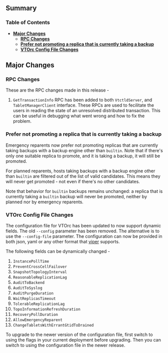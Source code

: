 ## Summary

### Table of Contents

- **[Major Changes](#major-changes)**
  - **[RPC Changes](#rpc-changes)**
  - **[Prefer not promoting a replica that is currently taking a backup](#reparents-prefer-not-backing-up)**
  - **[VTOrc Config File Changes](#vtorc-config-file-changes)**


## <a id="major-changes"/>Major Changes</a>

### <a id="rpc-changes"/>RPC Changes</a>

These are the RPC changes made in this release - 

1. `GetTransactionInfo` RPC has been added to both `VtctldServer`, and `TabletManagerClient` interface. These RPCs are used to fecilitate the users in reading the state of an unresolved distributed transaction. This can be useful in debugging what went wrong and how to fix the problem.

### <a id="reparents-prefer-not-backing-up"/>Prefer not promoting a replica that is currently taking a backup

Emergency reparents now prefer not promoting replicas that are currently taking backups with a backup engine other than
`builtin`. Note that if there's only one suitable replica to promote, and it is taking a backup, it will still be
promoted.

For planned reparents, hosts taking backups with a backup engine other than `builtin` are filtered out of the list of
valid candidates. This means they will never get promoted - not even if there's no other candidates.

Note that behavior for `builtin` backups remains unchanged: a replica that is currently taking a `builtin` backup will
never be promoted, neither by planned nor by emergency reparents.

### <a id="vtorc-config-file-changes"/>VTOrc Config File Changes</a>

The configuration file for VTOrc has been updated to now support dynamic fields. The old `--config` parameter has been removed. The alternative is to use the `--config-file` parameter. The configuration can now be provided in both json, yaml or any other format that [viper](https://github.com/spf13/viper) supports.

The following fields can be dynamically changed - 
1. `InstancePollTime`
2. `PreventCrossCellFailover`
3. `SnapshotTopologyInterval`
4. `ReasonableReplicationLag`
5. `AuditToBackend`
6. `AuditToSyslog`
7. `AuditPurgeDuration`
8. `WaitReplicasTimeout`
9. `TolerableReplicationLag`
10. `TopoInformationRefreshDuration`
11. `RecoveryPollDuration`
12. `AllowEmergencyReparent`
13. `ChangeTabletsWithErrantGtidToDrained`

To upgrade to the newer version of the configuration file, first switch to using the flags in your current deployment before upgrading. Then you can switch to using the configuration file in the newer release.
